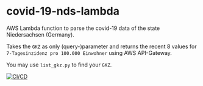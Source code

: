 # covid-19-nds-lambda
AWS Lambda function to parse the covid-19 data of the state Niedersachsen (Germany).

Takes the `GKZ` as only (query-)parameter and returns the recent 8 values for `7-Tagesinzidenz pro 100.000 Einwohner` using AWS API-Gateway.

You may use `list_gkz.py` to find your `GKZ`.

[![CI/CD](https://github.com/BeneKenobi/covid-19-nds-lambda/actions/workflows/main.yml/badge.svg?branch=main)](https://github.com/BeneKenobi/covid-19-nds-lambda/actions/workflows/main.yml)